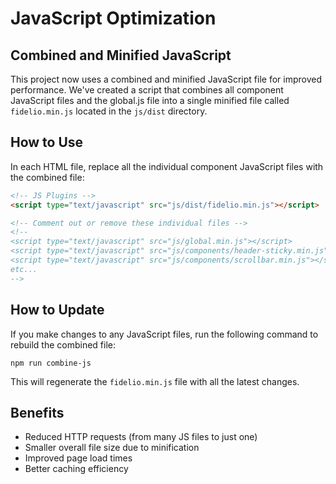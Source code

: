 # JavaScript Optimization

## Combined and Minified JavaScript

This project now uses a combined and minified JavaScript file for improved performance. We've created a script that combines all component JavaScript files and the global.js file into a single minified file called `fidelio.min.js` located in the `js/dist` directory.

## How to Use

In each HTML file, replace all the individual component JavaScript files with the combined file:

```html
<!-- JS Plugins -->
<script type="text/javascript" src="js/dist/fidelio.min.js"></script>

<!-- Comment out or remove these individual files -->
<!-- 
<script type="text/javascript" src="js/global.min.js"></script>
<script type="text/javascript" src="js/components/header-sticky.min.js"></script>
<script type="text/javascript" src="js/components/scrollbar.min.js"></script>
etc...
-->
```

## How to Update

If you make changes to any JavaScript files, run the following command to rebuild the combined file:

```
npm run combine-js
```

This will regenerate the `fidelio.min.js` file with all the latest changes.

## Benefits

- Reduced HTTP requests (from many JS files to just one)
- Smaller overall file size due to minification
- Improved page load times
- Better caching efficiency 